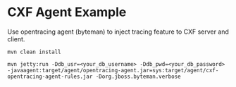 # CXF Agent Example

Use opentracing agent (byteman) to inject tracing feature to CXF server and client.

```shell
mvn clean install

mvn jetty:run -Ddb_usr=<your_db_username> -Ddb_pwd=<your_db_password> -javaagent:target/agent/opentracing-agent.jar=sys:target/agent/cxf-opentracing-agent-rules.jar -Dorg.jboss.byteman.verbose
```
